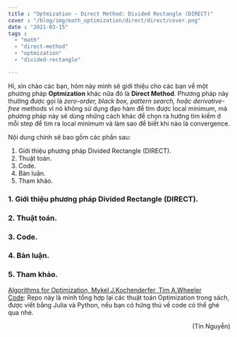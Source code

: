 ```yaml
---
title : "Optmization - Direct Method: Divided Rectangle (DIRECT)"
cover : "/blog/img/math_optimization/direct/direct/cover.png"
date : "2021-03-15"
tags : 
  - "math"
  - "direct-method"
  - "optmization"
  - "divided-rectangle"

---
```


Hi, xin chào các bạn, hôm này mình sẽ giới thiệu cho các bạn về một phương pháp <b>Optmization</b> khác nữa đó là <b>Direct Method</b>. Phương pháp này thường được gọi là <i>zero-order, black box, pattern search, hoặc derivative-free</i> methods vì nó không sử dụng đạo hàm để tìm được local minimum, mà phương pháp này sẽ dùng những cách khác để chọn ra hướng tìm kiếm ở mỗi step để tìm ra local minimum và làm sao để biết khi nào là convergence.

Nội dung chính sẽ bao gồm các phần sau: <br/>

1. Giới thiệu phương pháp Divided Rectangle (DIRECT).
2. Thuật toán.
3. Code.
4. Bàn luận.
5. Tham khảo.



### 1. Giới thiệu phương pháp Divided Rectangle (DIRECT).

### 2. Thuật toán.


### 3. Code.


### 4. Bàn luận.



### 5. Tham khảo.
[Algorithms for Optimization, Mykel J.Kochenderfer, Tim A.Wheeler]()<br/>
[Code](https://github.com/ngthanhtin/optimization_algorithm): Repo này là mình tổng hợp lại các thuật toán Optimization trong sách, được viết bằng Julia và Python, nếu bạn có hứng thú về code có thể ghé qua nhé.<br/>

<div style="text-align: right"> (Tín Nguyễn) </div>
